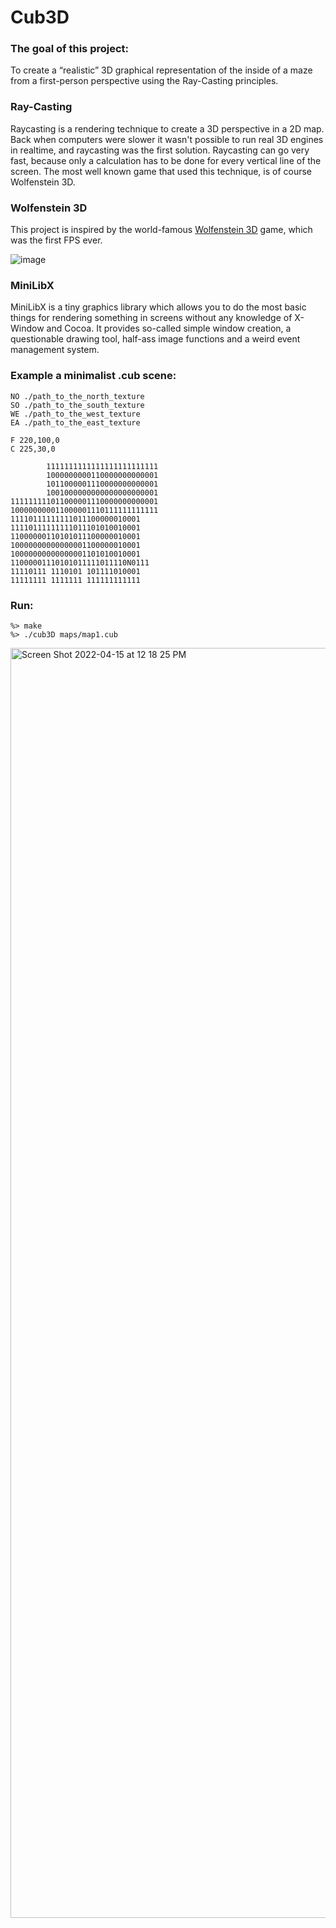 # Cub3D
### The goal of this project:
To create a “realistic” 3D graphical representation of the inside of a maze from a first-person perspective using the Ray-Casting principles.
### Ray-Casting
Raycasting is a rendering technique to create a 3D perspective in a 2D map. Back when computers were slower it wasn't possible to run real 3D engines in realtime, and raycasting was the first solution. Raycasting can go very fast, because only a calculation has to be done for every vertical line of the screen. The most well known game that used this technique, is of course Wolfenstein 3D.
### Wolfenstein 3D
This project is inspired by the world-famous [Wolfenstein 3D](http://users.atw.hu/wolf3d/) game, which
was the first FPS ever.

![image](https://user-images.githubusercontent.com/90090114/163553576-58948d1c-941c-42ff-8f98-3f3fe4a3deed.png)
### MiniLibX
MiniLibX is a tiny graphics library which allows you to do the most basic things for rendering something in screens without any knowledge of X-Window and Cocoa. It provides so-called simple window creation, a questionable drawing tool, half-ass image functions and a weird event management system.
### Example a minimalist .cub scene:
```
NO ./path_to_the_north_texture
SO ./path_to_the_south_texture
WE ./path_to_the_west_texture
EA ./path_to_the_east_texture

F 220,100,0
C 225,30,0

        1111111111111111111111111
        1000000000110000000000001
        1011000001110000000000001
        1001000000000000000000001
111111111011000001110000000000001
100000000011000001110111111111111
11110111111111011100000010001
11110111111111011101010010001
11000000110101011100000010001
10000000000000001100000010001
10000000000000001101010010001
11000001110101011111011110N0111
11110111 1110101 101111010001
11111111 1111111 111111111111
```
### Run:
```
%> make
%> ./cub3D maps/map1.cub
```
<img width="2032" alt="Screen Shot 2022-04-15 at 12 18 25 PM" src="https://user-images.githubusercontent.com/90090114/163552789-b22460ed-1786-4bad-9348-b03e3f4efb23.png">

